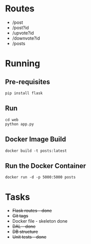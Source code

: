 # Routes

* /post
* /post?id
* /upvote?id
* /downvote?id
* /posts

# Running

## Pre-requisites

    pip install flask

## Run

    cd web
    python app.py 
    
## Docker Image Build

    docker build -t posts:latest
   
## Run the Docker Container

    docker run -d -p 5000:5000 posts   
  
# Tasks

* ~~Flask routes - done~~
* ~~Git tags~~
* Docker file - skeleton done
* ~~DAL - done~~
* ~~DB structure~~
* ~~Unit tests - done~~
  